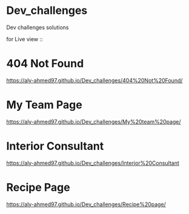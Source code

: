 # Dev_challenges
Dev challenges solutions

for Live view ::


# 404 Not Found

https://aly-ahmed97.github.io/Dev_challenges/404%20Not%20Found/

# My Team Page

https://aly-ahmed97.github.io/Dev_challenges/My%20team%20page/

# Interior Consultant

https://aly-ahmed97.github.io/Dev_challenges/Interior%20Consultant

# Recipe Page

https://aly-ahmed97.github.io/Dev_challenges/Recipe%20page/
